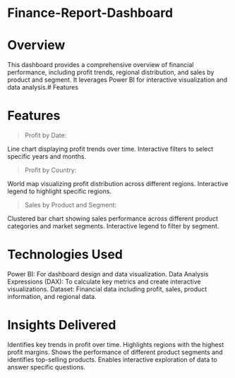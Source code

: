 # Finance-Report-Dashboard
# Overview
This dashboard provides a comprehensive overview of financial performance, including profit trends, regional distribution, and sales by product and segment. It leverages Power BI for interactive visualization and data analysis.# Features
# Features
>Profit by Date:

Line chart displaying profit trends over time.
Interactive filters to select specific years and months.

>Profit by Country:

World map visualizing profit distribution across different regions.
Interactive legend to highlight specific regions.

>Sales by Product and Segment:

Clustered bar chart showing sales performance across different product categories and market segments.
Interactive legend to filter by segment.

# Technologies Used
Power BI: For dashboard design and data visualization.
Data Analysis Expressions (DAX): To calculate key metrics and create interactive visualizations.
Dataset: Financial data including profit, sales, product information, and regional data.
# Insights Delivered
Identifies key trends in profit over time.
Highlights regions with the highest profit margins.
Shows the performance of different product segments and identifies top-selling products.
Enables interactive exploration of data to answer specific questions.
